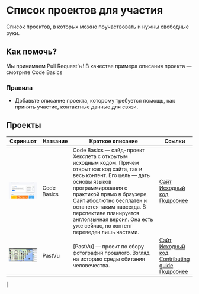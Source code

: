 # Список проектов для участия

Список проектов, в которых можно поучаствовать и нужны свободные руки.

## Как помочь?

Мы принимаем Pull Request'ы! В качестве примера описания проекта — смотрите Code Basics

### Правила

* Добавьте описание проекта, которому требуется помощь, как принять участие, контактные данные для связи.

## Проекты

|Скриншот|Название| Краткое описание|Ссылки|
|------|------|-------|---------|
|<a href="https://code-basics.com" target="_blank"><img width="200px" src="./projects/code-basics/assets/codebasics.jpg"></a>|Code Basics| Code Basics — сайд-проект Хекслета с открытым исходным кодом. Причем открыт как код сайта, так и весь контент. Его цель — дать основы языков программирования с практикой прямо в браузере. Сайт абсолютно бесплатен и останется таким навсегда. В перспективе планируется англоязычная версия. Она есть уже сейчас, но контент переведен лишь частями.| [Сайт](https://code-basics.com/) <br> [Исходный код](https://github.com/hexlet-basics) </br> [Подробнее](./projects/code-basics/README.md)|
|<a href="https://pastvu.com/" target="_blank"><img width="200px" src="./projects/pastvu/assets/pastvu.png"></a>|PastVu| [PastVu] — проект по сбору фотографий прошлого. Взгляд на историю среды обитания человечества.|[Сайт](https://pastvu.com/) </br>[Исходный код](https://github.com/PastVu/pastvu) </br>[Contributing guide](https://github.com/PastVu/pastvu/blob/master/CONTRIBUTING.md) </br> [Подробнее](/projects/pastvu/README.md)|
|
